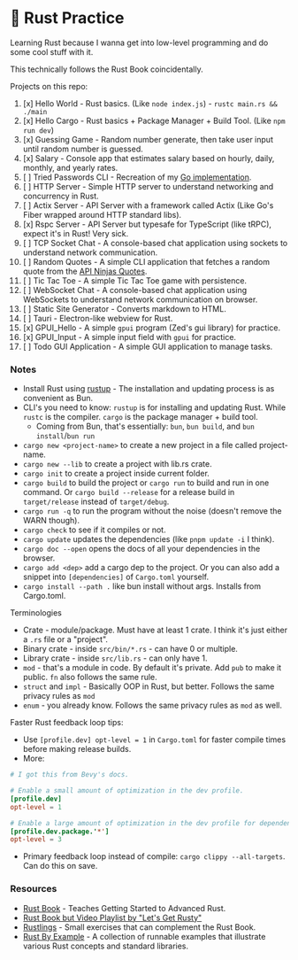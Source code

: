 # 🦀 Rust Practice

Learning Rust because I wanna get into low-level programming and do some cool stuff with it.

This technically follows the Rust Book coincidentally.

Projects on this repo:

1. [x] Hello World - Rust basics. (Like `node index.js`) - `rustc main.rs && ./main`
2. [x] Hello Cargo - Rust basics + Package Manager + Build Tool. (Like `npm run dev`)
3. [x] Guessing Game - Random number generate, then take user input until random number is guessed.
4. [x] Salary - Console app that estimates salary based on hourly, daily, monthly, and yearly rates.
5. [ ] Tried Passwords CLI - Recreation of my [Go implementation](https://github.com/Blankeos/tried-passwords-cli).
6. [ ] HTTP Server - Simple HTTP server to understand networking and concurrency in Rust.
7. [ ] Actix Server - API Server with a framework called Actix (Like Go's Fiber wrapped around HTTP standard libs).
8. [x] Rspc Server - API Server but typesafe for TypeScript (like tRPC), expect it's in Rust! Very sick.
9. [ ] TCP Socket Chat - A console-based chat application using sockets to understand network communication.
10. [ ] Random Quotes - A simple CLI application that fetches a random quote from the [API Ninjas Quotes](https://api-ninjas.com/api/quotes).
11. [ ] Tic Tac Toe - A simple Tic Tac Toe game with persistence.
12. [ ] WebSocket Chat - A console-based chat application using WebSockets to understand network communication on browser.
13. [ ] Static Site Generator - Converts markdown to HTML.
14. [ ] Tauri - Electron-like webview for Rust.
15. [x] GPUI_Hello - A simple `gpui` program (Zed's gui library) for practice.
16. [x] GPUI_Input - A simple input field with `gpui` for practice.
17. [ ] Todo GUI Application - A simple GUI application to manage tasks.

### Notes

- Install Rust using [rustup](https://doc.rust-lang.org/book/ch01-01-installation.html#installing-rustup-on-linux-or-macos) - The installation and updating process is as convenient as Bun.
- CLI's you need to know: `rustup` is for installing and updating Rust. While `rustc` is the compiler. `cargo` is the package manager + build tool.
  - Coming from Bun, that's essentially: `bun`, `bun build`, and `bun install`/`bun run`
- `cargo new <project-name>` to create a new project in a file called project-name.
- `cargo new --lib` to create a project with lib.rs crate.
- `cargo init` to create a project inside current folder.
- `cargo build` to build the project or `cargo run` to build and run in one command. Or `cargo build --release` for a release build in `target/release` instead of `target/debug`.
- `cargo run -q` to run the program without the noise (doesn't remove the WARN though).
- `cargo check` to see if it compiles or not.
- `cargo update` updates the dependencies (like `pnpm update -i` I think).
- `cargo doc --open` opens the docs of all your dependencies in the browser.
- `cargo add <dep>` add a cargo dep to the project. Or you can also add a snippet into `[dependencies]` of `Cargo.toml` yourself.
- `cargo install --path .` like bun install without args. Installs from Cargo.toml.

Terminologies

- Crate - module/package. Must have at least 1 crate. I think it's just either a `.rs` file or a "project".
- Binary crate - inside `src/bin/*.rs` - can have 0 or multiple.
- Library crate - inside `src/lib.rs` - can only have 1.
- `mod` - that's a module in code. By default it's private. Add `pub` to make it public. `fn` also follows the same rule.
- `struct` and `impl` - Basically OOP in Rust, but better. Follows the same privacy rules as `mod`
- `enum` - you already know. Follows the same privacy rules as `mod` as well.

Faster Rust feedback loop tips:

- Use `[profile.dev] opt-level = 1` in `Cargo.toml` for faster compile times before making release builds.
- More:

```toml
# I got this from Bevy's docs.

# Enable a small amount of optimization in the dev profile.
[profile.dev]
opt-level = 1

# Enable a large amount of optimization in the dev profile for dependencies.
[profile.dev.package.'*']
opt-level = 3
```

- Primary feedback loop instead of compile: `cargo clippy --all-targets`. Can do this on save.

### Resources

- [Rust Book](https://doc.rust-lang.org/book/ch01-01-installation.html) - Teaches Getting Started to Advanced Rust.
- [Rust Book but Video Playlist by "Let's Get Rusty"](https://www.youtube.com/watch?v=OX9HJsJUDxA&list=PLai5B987bZ9CoVR-QEIN9foz4QCJ0H2Y8&index=2)
- [Rustlings](https://github.com/rust-lang/rustlings) - Small exercises that can complement the Rust Book.
- [Rust By Example](https://doc.rust-lang.org/rust-by-example/index.html) - A collection of runnable examples that illustrate various Rust concepts and standard libraries.
